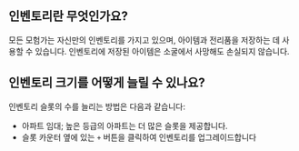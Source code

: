 ## 인벤토리란 무엇인가요?

모든 모험가는 자신만의 인벤토리를 가지고 있으며, 아이템과 전리품을 저장하는 데 사용할 수 있습니다. 인벤토리에 저장된 아이템은 소굴에서 사망해도 손실되지 않습니다.

## 인벤토리 크기를 어떻게 늘릴 수 있나요?

인벤토리 슬롯의 수를 늘리는 방법은 다음과 같습니다:

- 아파트 임대; 높은 등급의 아파트는 더 많은 슬롯을 제공합니다.
- 슬롯 카운터 옆에 있는 `+` 버튼을 클릭하여 인벤토리를 업그레이드합니다
